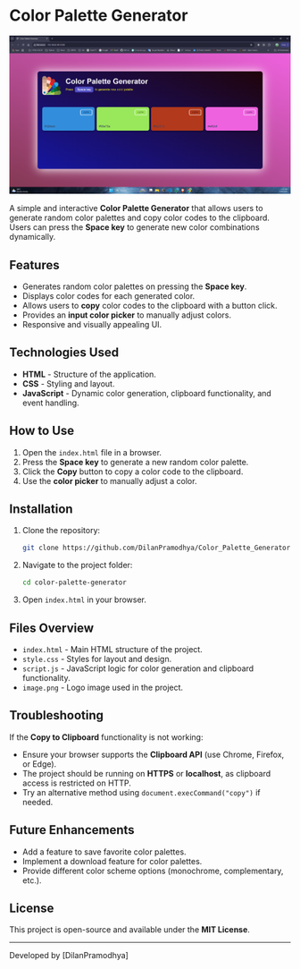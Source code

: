 # Color Palette Generator

![Calculator Preview](image2.png)


A simple and interactive **Color Palette Generator** that allows users to generate random color palettes and copy color codes to the clipboard. Users can press the **Space key** to generate new color combinations dynamically.

## Features
- Generates random color palettes on pressing the **Space key**.
- Displays color codes for each generated color.
- Allows users to **copy** color codes to the clipboard with a button click.
- Provides an **input color picker** to manually adjust colors.
- Responsive and visually appealing UI.

## Technologies Used
- **HTML** - Structure of the application.
- **CSS** - Styling and layout.
- **JavaScript** - Dynamic color generation, clipboard functionality, and event handling.

## How to Use
1. Open the `index.html` file in a browser.
2. Press the **Space key** to generate a new random color palette.
3. Click the **Copy** button to copy a color code to the clipboard.
4. Use the **color picker** to manually adjust a color.

## Installation
1. Clone the repository:
   ```sh
   git clone https://github.com/DilanPramodhya/Color_Palette_Generator.git
   ```
2. Navigate to the project folder:
   ```sh
   cd color-palette-generator
   ```
3. Open `index.html` in your browser.

## Files Overview
- `index.html` - Main HTML structure of the project.
- `style.css` - Styles for layout and design.
- `script.js` - JavaScript logic for color generation and clipboard functionality.
- `image.png` - Logo image used in the project.

## Troubleshooting
If the **Copy to Clipboard** functionality is not working:
- Ensure your browser supports the **Clipboard API** (use Chrome, Firefox, or Edge).
- The project should be running on **HTTPS** or **localhost**, as clipboard access is restricted on HTTP.
- Try an alternative method using `document.execCommand("copy")` if needed.

## Future Enhancements
- Add a feature to save favorite color palettes.
- Implement a download feature for color palettes.
- Provide different color scheme options (monochrome, complementary, etc.).

## License
This project is open-source and available under the **MIT License**.

---
Developed by [DilanPramodhya]

